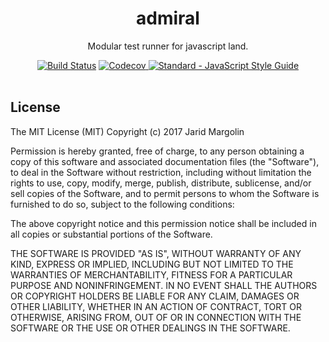 <h1 align="center">admiral</h1>
<div align="center">
  <p>Modular test runner for javascript land.</p>
  <div>
  <a href="https://travis-ci.org/admiraljs/admiral"><img src="https://travis-ci.org/admiraljs/admiral.svg?branch=master" alt="Build Status"></a>
  <a href="https://codecov.io/gh/admiraljs/admiral"><img src="https://codecov.io/gh/admiraljs/admiral/branch/master/graph/badge.svg" alt="Codecov" />
  </a>
  <a href="http://standardjs.com/"><img src="https://img.shields.io/badge/code%20style-standard-brightgreen.svg" alt="Standard - JavaScript Style Guide"></a>
  </div>
</div>
<br>


## License

The MIT License (MIT) Copyright (c) 2017 Jarid Margolin

Permission is hereby granted, free of charge, to any person obtaining a copy of this software and associated documentation files (the "Software"), to deal in the Software without restriction, including without limitation the rights to use, copy, modify, merge, publish, distribute, sublicense, and/or sell copies of the Software, and to permit persons to whom the Software is furnished to do so, subject to the following conditions:

The above copyright notice and this permission notice shall be included in all copies or substantial portions of the Software.

THE SOFTWARE IS PROVIDED "AS IS", WITHOUT WARRANTY OF ANY KIND, EXPRESS OR IMPLIED, INCLUDING BUT NOT LIMITED TO THE WARRANTIES OF MERCHANTABILITY, FITNESS FOR A PARTICULAR PURPOSE AND NONINFRINGEMENT. IN NO EVENT SHALL THE AUTHORS OR COPYRIGHT HOLDERS BE LIABLE FOR ANY CLAIM, DAMAGES OR OTHER LIABILITY, WHETHER IN AN ACTION OF CONTRACT, TORT OR OTHERWISE, ARISING FROM, OUT OF OR IN CONNECTION WITH THE SOFTWARE OR THE USE OR OTHER DEALINGS IN THE SOFTWARE.
